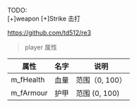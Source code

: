 TODO:  
[+]weapon 
[+]Strike 击打 

https://github.com/td512/re3  



> player 属性

| 属性 | 名字 | 说明 |
|------|-----|------| 
m_fHealth | 血量 | 范围（0, 100）
m_fArmour | 护甲 | 范围 (0, 100)


